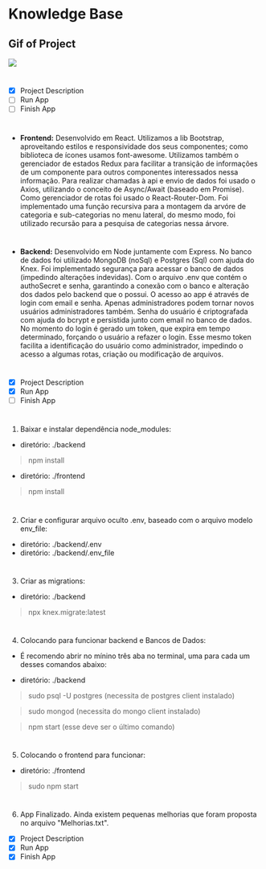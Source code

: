 # Knowledge Base

## Gif of Project
![](./appImages/WebProject.gif?w=512)

# 
# 
- [x] Project Description
- [ ] Run App
- [ ] Finish App
# 
# 
- **Frontend:**
Desenvolvido em React. Utilizamos a lib Bootstrap, aproveitando estilos e responsividade dos seus componentes; como biblioteca de ícones usamos font-awesome. Utilizamos também o gerenciador de estados Redux para facilitar a transição de informações de um componente para outros componentes interessados nessa informação. Para realizar chamadas à api e envio de dados foi usado o Axios, utilizando o conceito de Async/Await (baseado em Promise). Como gerenciador de rotas foi usado o React-Router-Dom. Foi implementado uma função recursiva para a montagem da arvóre de categoria e sub-categorias no menu lateral, do mesmo modo, foi utilizado recursão para a pesquisa de categorias nessa árvore.
# 
- **Backend:**
Desenvolvido em Node juntamente com Express. No banco de dados foi utilizado MongoDB (noSql) e Postgres (Sql) com ajuda do Knex. Foi implementado segurança para acessar o banco de dados (impedindo alterações indevidas). Com o arquivo .env que contém o authoSecret e senha, garantindo a conexão com o banco e alteração dos dados pelo backend que o possui. O acesso ao app é através de login com email e senha. Apenas administradores podem tornar novos usuários administradores também. Senha do usuário é criptografada com ajuda do bcrypt e persistida junto com email no banco de dados. No momento do login é gerado um token, que expira em tempo determinado, forçando o usuário a refazer o login. Esse mesmo token facilita a identificação do usuário como administrador, impedindo o acesso a algumas rotas, criação ou modificação de arquivos. 
# 
# 
- [x] Project Description
- [x] Run App
- [ ] Finish App
# 
# 
1. Baixar e instalar dependência node_modules:

 - diretório: ./backend
 > npm install

 - diretório: ./frontend
 > npm install
# 
# 
2. Criar e configurar arquivo oculto .env, baseado com o arquivo modelo env_file:
 - diretório: ./backend/.env
 - diretório: ./backend/.env_file
# 
# 
3. Criar as migrations:
 - diretório: ./backend
 > npx knex.migrate:latest
# 
# 
4. Colocando para funcionar backend e Bancos de Dados:
 
 - É recomendo abrir no mínino três aba no terminal, uma para cada um desses comandos abaixo:

 - diretório: ./backend

 > sudo psql -U postgres (necessita de postgres client instalado)

 > sudo mongod (necessita do mongo client instalado)

 > npm start (esse deve ser o último comando)
# 
# 
5. Colocando o frontend para funcionar:

  - diretório: ./frontend
  > sudo npm start
# 
# 

6. App Finalizado. Ainda existem pequenas melhorias que foram proposta no arquivo "Melhorias.txt". 

- [x] Project Description
- [x] Run App
- [x] Finish App
